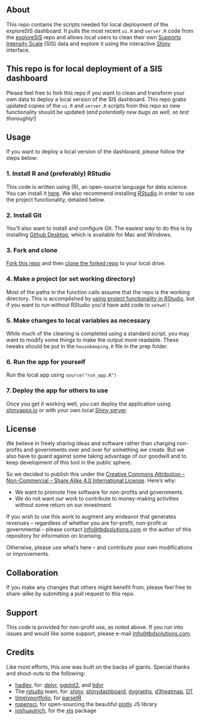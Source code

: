 ## About
This repo contains the scripts needed for local deployment of the exploreSIS dashboard.  It pulls the most recent `ui.R` and `server.R` code from the [exploreSIS](https://github.com/j-hagedorn/exploreSIS) repo and allows   local users to clean their own [Supports Intensity Scale](https://aaidd.org/publications/supports-intensity-scale#.VsU2kObNUrc) (SIS) data and explore it using the interactive [Shiny](http://shiny.rstudio.com/) interface.  

## This repo is for local deployment of a SIS dashboard
Please feel free to fork this repo if you want to clean and transform your own data to deploy a local version of the SIS dashboard.  This repo grabs updated copies of the `ui.R` and `server.R` scripts from this repo so new functionality should be updated (*and potentially new bugs as well, so test thoroughly!*)

## Usage
If you want to deploy a local version of the dashboard, please follow the steps below:

### 1. Install R and (preferably) RStudio
This code is written using (R), an open-source language for data science.  You can install it [here](https://cran.r-project.org/mirrors.html).  We also recommend installing [RStudio](https://www.rstudio.com/products/rstudio/download/) in order to use the project functionality, detailed below.

### 2. Install Git
You'll also want to install and configure Git.  The easiest way to do this is by installing [Github Desktop](https://desktop.github.com/), which is available for Mac and Windows.

### 3. Fork and clone
[Fork this repo](https://help.github.com/articles/fork-a-repo/) and then [clone the forked repo](https://help.github.com/articles/cloning-a-repository/) to your local drive.

### 4. Make a project (or set working directory)
Most of the paths in the function calls assume that the repo is the working directory.  This is accomplished by [using project functionality in RStudio](https://support.rstudio.com/hc/en-us/articles/200526207-Using-Projects), but if you want to run without RStudio you'd have add code to `setwd()`

### 5. Make changes to local variables as necessary
While much of the cleaning is completed using a standard script, you may want to modify some things to make the output more readable.  These tweaks should be put in the `housekeeping.R` file in the prep folder.

### 6. Run the app for yourself
Run the local app using `source("run_app.R")`

### 7. Deploy the app for others to use
Once you get it working well, you can deploy the application using [shinyapps.io](http://shiny.rstudio.com/articles/shinyapps.html) or with your own local [Shiny server](https://www.rstudio.com/products/shiny/shiny-server2/).

## License
We believe in freely sharing ideas and software rather than charging non-profits and governments over and over for something we create.  But we also have to guard against some taking advantage of our goodwill and to keep development of this tool in the public sphere. 
 
So we decided to publish this under the [Creative Commons Attribution – Non-Commercial – Share Alike 4.0 International License](http://creativecommons.org/licenses/by-nc-sa/4.0/). Here’s why:
* We want to promote free software for non-profits and governments.
* We do not want our work to contribute to money-making activities without some return on our investment.

If you wish to use this work to augment any endeavor that generates revenues – regardless of whether you are for-profit, non-profit or governmental – please contact [info@tbdsolutions.com](info@tbdsolutions.com) or the author of this repository for information on licensing.

Otherwise, please use what’s here – and contribute your own modifications or improvements.  

## Collaboration
If you make any changes that others might benefit from, please feel free to share-alike by submitting a pull request to this repo.

## Support
This code is provided for non-profit use, as noted above.  If you run into issues and would like some support, please e-mail [info@tbdsolutions.com](info@tbdsolutions.com). 

## Credits
Like most efforts, this one was built on the backs of giants.  Special thanks and shout-outs to the following:

* [hadley](https://github.com/hadley), for: [dplyr](https://github.com/hadley/dplyr), [ggplot2](https://github.com/hadley/ggplot2), and [tidyr](https://github.com/hadley/tidyr)
* The [rstudio](https://github.com/rstudio) team, for: [shiny](https://github.com/rstudio/shiny), [shinydashboard](https://github.com/rstudio/shinydashboard), [dygraphs](https://github.com/rstudio/dygraphs), [d3heatmap](https://github.com/rstudio/d3heatmap), [DT](https://github.com/rstudio/DT)
* [timelyportfolio](https://github.com/timelyportfolio), for [parsetR](https://github.com/timelyportfolio/parsetR)
* [ropensci](https://github.com/ropensci), for open-sourcing the beautiful [plotly](https://github.com/ropensci/plotly) JS library
* [joshuaulrich](https://github.com/joshuaulrich), for the [xts](https://github.com/joshuaulrich/xts) package

